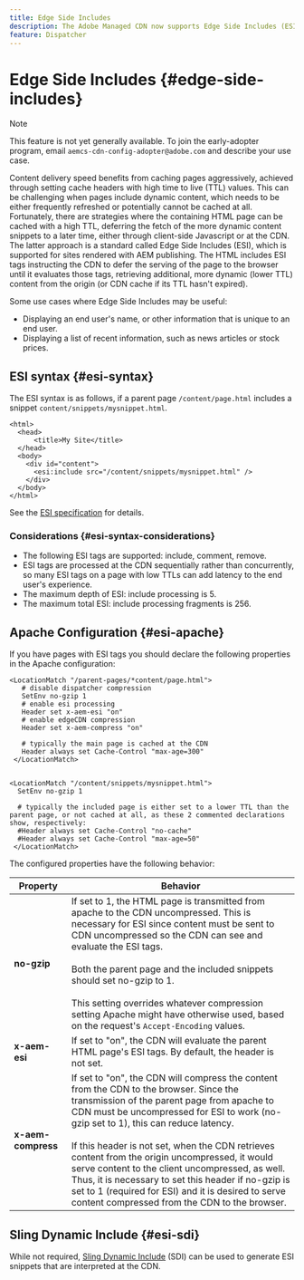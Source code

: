 ```yaml
---
title: Edge Side Includes
description: The Adobe Managed CDN now supports Edge Side Includes (ESI), a markup language for edge level dynamic web content assembly.
feature: Dispatcher
---
```

# Edge Side Includes {#edge-side-includes}

>[!NOTE]
>This feature is not yet generally available. To join the early-adopter program, email `aemcs-cdn-config-adopter@adobe.com` and describe your use case.

Content delivery speed benefits from caching pages aggressively, achieved through setting cache headers with high time to live (TTL) values. This can be challenging when pages include dynamic content, which needs to be either frequently refreshed or potentially cannot be cached at all. Fortunately, there are strategies where the containing HTML page can be cached with a high TTL, deferring the fetch of the more dynamic content snippets to a later time, either through client-side Javascript or at the CDN. The latter approach is a standard called Edge Side Includes (ESI), which is supported for sites rendered with AEM publishing. The HTML includes ESI tags instructing the CDN to defer the serving of the page to the browser until it evaluates those tags, retrieving additional, more dynamic (lower TTL) content from the origin (or CDN cache if its TTL hasn't expired).

Some use cases where Edge Side Includes may be useful:

* Displaying an end user's name, or other information that is unique to an end user.
* Displaying a list of recent information, such as news articles or stock prices.

## ESI syntax {#esi-syntax}

The ESI syntax is as follows, if a parent page `/content/page.html` includes a snippet `content/snippets/mysnippet.html`.

```
<html>
  <head>
      <title>My Site</title>
  </head>
  <body>
    <div id="content">
      <esi:include src="/content/snippets/mysnippet.html" />
    </div>
  </body>
</html>

```

See the [ESI specification](https://www.w3.org/TR/esi-lang/) for details.

### Considerations {#esi-syntax-considerations}

* The following ESI tags are supported: include, comment, remove.
* ESI tags are processed at the CDN sequentially rather than concurrently, so many ESI tags on a page with low TTLs can add latency to the end user's experience.
* The maximum depth of ESI: include processing is 5.
* The maximum total ESI: include processing fragments is 256.


## Apache Configuration {#esi-apache}

If you have pages with ESI tags you should declare the following properties in the Apache configuration:

```
<LocationMatch "/parent-pages/*content/page.html">
   # disable dispatcher compression
   SetEnv no-gzip 1
   # enable esi processing 
   Header set x-aem-esi "on"
   # enable edgeCDN compression
   Header set x-aem-compress "on"

   # typically the main page is cached at the CDN
   Header always set Cache-Control "max-age=300"
 </LocationMatch>


<LocationMatch "/content/snippets/mysnippet.html">
  SetEnv no-gzip 1

  # typically the included page is either set to a lower TTL than the parent page, or not cached at all, as these 2 commented declarations show, respectively:
  #Header always set Cache-Control "no-cache"
  #Header always set Cache-Control "max-age=50"
 </LocationMatch> 

```

The configured properties have the following behavior:

| Property  | Behavior |
|-----------|--------------------------|
| **no-gzip** |If set to 1, the HTML page is transmitted from apache to the CDN uncompressed. This is necessary for ESI since content must be sent to CDN uncompressed so the CDN can see and evaluate the ESI tags.<br/><br/>Both the parent page and the included snippets should set no-gzip to 1.<br/><br/>This setting overrides whatever compression setting Apache might have otherwise used, based on the request's `Accept-Encoding` values.|
| **x-aem-esi** |If set to "on", the CDN will evaluate the parent HTML page's ESI tags.  By default, the header is not set.|
| **x-aem-compress** |If set to "on", the CDN will compress the content from the CDN to the browser. Since the transmission of the parent page from apache to CDN must be uncompressed for ESI to work (no-gzip set to 1), this can reduce latency.<br/><br/>If this header is not set, when the CDN retrieves content from the origin uncompressed, it would serve content to the client uncompressed, as well. Thus, it is necessary to set this header if no-gzip is set to 1 (required for ESI) and it is desired to serve content compressed from the CDN to the browser.|

## Sling Dynamic Include {#esi-sdi}

While not required, [Sling Dynamic Include](https://sling.apache.org/documentation/bundles/dynamic-includes.html) (SDI) can be used to generate ESI snippets that are interpreted at the CDN.

